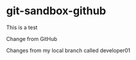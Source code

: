 # git-sandbox-github

This  is a test

Change from GitHub


Changes from my local branch called developer01